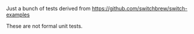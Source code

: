 Just a bunch of tests derived from https://github.com/switchbrew/switch-examples

These are not formal unit tests.
